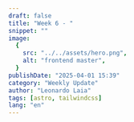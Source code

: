 ```yaml
---
draft: false
title: "Week 6 - "
snippet: ""
image:
  {
    src: "../../assets/hero.png",
    alt: "frontend master",
  }
publishDate: "2025-04-01 15:39"
category: "Weekly Update"
author: "Leonardo Laia"
tags: [astro, tailwindcss]
lang: "en"
---
```


